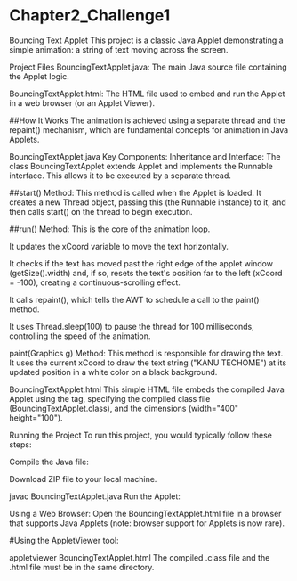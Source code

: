 # Chapter2_Challenge1
Bouncing Text Applet
This project is a classic Java Applet demonstrating a simple animation: a string of text moving across the screen.

Project Files
BouncingTextApplet.java: The main Java source file containing the Applet logic.

BouncingTextApplet.html: The HTML file used to embed and run the Applet in a web browser (or an Applet Viewer).

##How It Works
The animation is achieved using a separate thread and the repaint() mechanism, which are fundamental concepts for animation in Java Applets.

BouncingTextApplet.java Key Components:
Inheritance and Interface: The class BouncingTextApplet extends Applet and implements the Runnable interface. This allows it to be executed by a separate thread.

##start() Method: This method is called when the Applet is loaded. It creates a new Thread object, passing this (the Runnable instance) to it, and then calls start() on the thread to begin execution.

##run() Method: This is the core of the animation loop.

It updates the xCoord variable to move the text horizontally.

It checks if the text has moved past the right edge of the applet window (getSize().width) and, if so, resets the text's position far to the left (xCoord = -100), creating a continuous-scrolling effect.

It calls repaint(), which tells the AWT to schedule a call to the paint() method.

It uses Thread.sleep(100) to pause the thread for 100 milliseconds, controlling the speed of the animation.

paint(Graphics g) Method: This method is responsible for drawing the text. It uses the current xCoord to draw the text string ("KANU TECHOME") at its updated position in a white color on a black background.

BouncingTextApplet.html
This simple HTML file embeds the compiled Java Applet using the <applet> tag, specifying the compiled class file (BouncingTextApplet.class), and the dimensions (width="400" height="100").

Running the Project
To run this project, you would typically follow these steps:

Compile the Java file:

Download ZIP file to your local machine.

javac BouncingTextApplet.java
Run the Applet:

Using a Web Browser: Open the BouncingTextApplet.html file in a browser that supports Java Applets (note: browser support for Applets is now rare).

#Using the AppletViewer tool:


appletviewer BouncingTextApplet.html
The compiled .class file and the .html file must be in the same directory.
